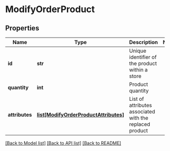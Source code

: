 # ModifyOrderProduct

## Properties
Name | Type | Description | Notes
------------ | ------------- | ------------- | -------------
**id** | **str** | Unique identifier of the product within a store | 
**quantity** | **int** | Product quantity | 
**attributes** | [**list[ModifyOrderProductAttributes]**](ModifyOrderProductAttributes.md) | List of attributes associated with the replaced product | 

[[Back to Model list]](../README.md#documentation-for-models) [[Back to API list]](../README.md#documentation-for-api-endpoints) [[Back to README]](../README.md)

